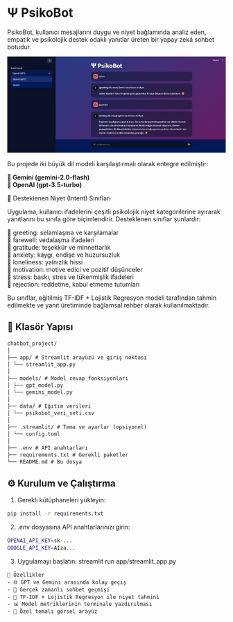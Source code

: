 # Ψ PsikoBot

PsikoBot, kullanıcı mesajlarını duygu ve niyet bağlamında analiz eden, empatik ve psikolojik destek odaklı yanıtlar üreten bir yapay zekâ sohbet botudur.

![PsikoBot Arayüzü](docs/psikobot_ui.png)

Bu projede iki büyük dil modeli karşılaştırmalı olarak entegre edilmiştir:

**🔹 Gemini (gemini-2.0-flash)**  
**🔹 OpenAI (gpt-3.5-turbo)**


🧭 Desteklenen Niyet (Intent) Sınıfları

Uygulama, kullanıcı ifadelerini çeşitli psikolojik niyet kategorilerine ayırarak yanıtlarını bu sınıfa göre biçimlendirir. Desteklenen sınıflar şunlardır:

🔹 greeting: selamlaşma ve karşılamalar  
🔹 farewell: vedalaşma ifadeleri  
🔹 gratitude: teşekkür ve minnettarlık  
🔹 anxiety: kaygı, endişe ve huzursuzluk  
🔹 loneliness: yalnızlık hissi  
🔹 motivation: motive edici ve pozitif düşünceler  
🔹 stress: baskı, stres ve tükenmişlik ifadeleri  
🔹 rejection: reddetme, kabul etmeme tutumları  

Bu sınıflar, eğitilmiş TF-IDF + Lojistik Regresyon modeli tarafından tahmin edilmekte ve yanıt üretiminde bağlamsal rehber olarak kullanılmaktadır.



## 📂 Klasör Yapısı
```plaintext
chatbot_project/
│
├── app/ # Streamlit arayüzü ve giriş noktası
│ └── streamlit_app.py
│
├── models/ # Model cevap fonksiyonları
│ ├── gpt_model.py
│ └── gemini_model.py
│
├── data/ # Eğitim verileri
│ └── psikobot_veri_seti.csv
│
├── .streamlit/ # Tema ve ayarlar (opsiyonel)
│ └── config.toml
│
├── .env # API anahtarları
├── requirements.txt # Gerekli paketler
└── README.md # Bu dosya
```
## ⚙️ Kurulum ve Çalıştırma

1. Gerekli kütüphaneleri yükleyin:

```bash
pip install -r requirements.txt
```
2. .env dosyasına API anahtarlarınızı girin:
```bash
OPENAI_API_KEY=sk-...
GOOGLE_API_KEY=AIza...
```
3. Uygulamayı başlatın:
streamlit run app/streamlit_app.py

```bash
🎯 Özellikler
- 🌐 GPT ve Gemini arasında kolay geçiş
- 💬 Gerçek zamanlı sohbet geçmişi
- 🧠 TF-IDF + Lojistik Regresyon ile niyet tahmini
- 📊 Model metriklerinin terminale yazdırılması
- 🎨 Özel temalı görsel arayüz
```

